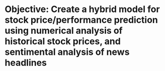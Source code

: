 # Objective: Create a hybrid model for stock price/performance prediction using numerical analysis of historical stock prices, and sentimental analysis of news headlines 
